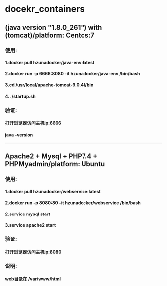 # docekr_containers

## (java version "1.8.0_261") with (tomcat)/platform: Centos:7

### 使用: 
#### 1.docker pull hzunadocker/java-env:latest
#### 2.docker run -p 6666:8080 -it hzunadocker/java-env /bin/bash
#### 3.cd /usr/local/apache-tomcat-9.0.41/bin
#### 4. ./startup.sh

### 验证: 
#### 打开浏览器访问主机ip:6666
#### java -version

----------------------------------------------------------------------------------------------------------

## Apache2 + Mysql + PHP7.4 + PHPMyadmin/platform: Ubuntu
### 使用:
#### 1.docker pull hzunadocker/webservice:latest
#### 2.docker run -p 8080:80 -it hzunadocker/webservice /bin/bash
#### 2.service mysql start
#### 3.service apache2 start

### 验证:
#### 打开浏览器访问主机ip:8080

### 说明:
#### web目录在 /var/www/html
